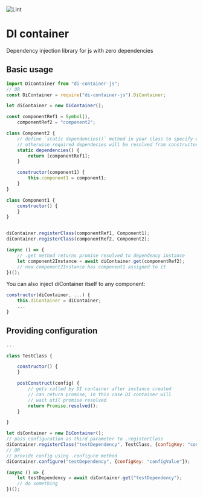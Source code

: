 ![Lint](https://github.com/slonv23/di-container-js/workflows/Lint/badge.svg?branch=master)

# DI container

Dependency injection library for js with zero dependencies

## Basic usage

```javascript
import DiContainer from "di-container-js";
// OR
const DiContainer = require("di-container-js").DiContainer;

let diContainer = new DiContainer();

const componentRef1 = Symbol(),
    componentRef2 = "component2";

class Component2 {
    // define `static dependencies()` method in your class to specify what dependencies are needed
    // otherwise required dependecies will be resolved from constructor arguments
    static dependencies() {
        return [componentRef1];
    }

    constructor(component1) {
        this.component1 = component1;
    }
}

class Component1 {
    constructor() {
    }
}


diContainer.registerClass(componentRef1, Component1);
diContainer.registerClass(componentRef2, Component2);

(async () => {
    // .get method returns promise resolved to dependency instance
    let component2Instance = await diContainer.get(componentRef2);
    // now component2Instance has component1 assigned to it
})();
```

You can also inject diContainer itself to any component:
```javascript
constructor(diContainer, ...) {
    this.diContainer = diContainer;
    ...
}
```

## Providing configuration

```javascript
...

class TestClass {

    constructor() {
    }

    postConstruct(config) {
        // gets called by DI container after instance created
        // can return promise, in this case DI container will
        // wait util promise resolved
        return Promise.resolved();
    }

}

let diContainer = new DiContainer();
// pass configuration as third parameter to .registerClass
diContainer.registerClass("testDependency", TestClass, {configKey: "configValue"});
// OR
// provide config using .configure method
diContainer.configure("testDependency", {configKey: "configValue"});

(async () => {
    let testDependency = await diContainer.get("testDependency");
    // do something
})();
```
